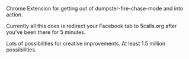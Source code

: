 Chrome Extension for getting out of dumpster-fire-chase-mode and into action.

Currently all this does is redirect your Facebook tab to 5calls.org after you've been there for 5 minutes.

Lots of possibilities for creative improvements. At least 1.5 million possibilities.